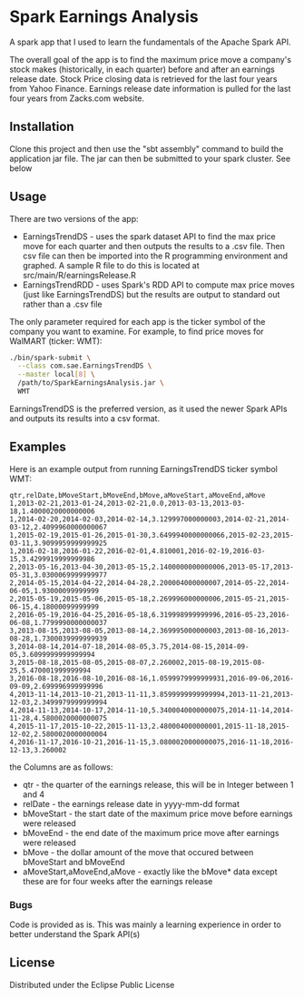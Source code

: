 # Spark Earnings Analysis
A spark app that I used to learn the fundamentals of the Apache Spark API.
  
The overall goal of the app is to find the maximum price move a company's stock makes (historically, in each quarter) before and 
after an earnings release date. Stock Price closing data is retrieved for the last four years from Yahoo Finance. Earnings release date information 
is pulled for the last four years from Zacks.com website.

## Installation
Clone this project and then use the "sbt assembly" command to build the application jar file. The jar can then be
 submitted to your spark cluster. See below

## Usage
There are two versions of the app:
* EarningsTrendDS - uses the spark dataset API to find the max price move for each quarter and then outputs the results
to a .csv file. Then csv file can then be imported into the R programming environment and graphed. A sample R file to 
do this is located at src/main/R/earningsRelease.R
* EarningsTrendRDD - uses Spark's RDD API to compute max price moves (just like EarningsTrendDS) but the results are
output to standard out rather than a .csv file

The only parameter required for each app is the ticker symbol of the company you want to examine. For example, to find 
price moves for WalMART (ticker: WMT):
```bash
./bin/spark-submit \
  --class com.sae.EarningsTrendDS \
  --master local[8] \
  /path/to/SparkEarningsAnalysis.jar \
  WMT
  ```
EarningsTrendDS is the preferred version, as it used the newer Spark APIs and outputs its results into a csv format.

## Examples
Here is an example output from running EarningsTrendDS ticker symbol WMT:
```csv
qtr,relDate,bMoveStart,bMoveEnd,bMove,aMoveStart,aMoveEnd,aMove
1,2013-02-21,2013-01-24,2013-02-21,0.0,2013-03-13,2013-03-18,1.4000020000000006
1,2014-02-20,2014-02-03,2014-02-14,3.129997000000003,2014-02-21,2014-03-12,2.4099960000000067
1,2015-02-19,2015-01-26,2015-01-30,3.6499940000000066,2015-02-23,2015-03-11,3.9099959999999925
1,2016-02-18,2016-01-22,2016-02-01,4.810001,2016-02-19,2016-03-15,3.4299919999999986
2,2013-05-16,2013-04-30,2013-05-15,2.1400000000000006,2013-05-17,2013-05-31,3.0300069999999977
2,2014-05-15,2014-04-22,2014-04-28,2.200004000000007,2014-05-22,2014-06-05,1.93000099999999
2,2015-05-19,2015-05-06,2015-05-18,2.269996000000006,2015-05-21,2015-06-15,4.18000099999999
2,2016-05-19,2016-04-25,2016-05-18,6.319998999999996,2016-05-23,2016-06-08,1.7799990000000037
3,2013-08-15,2013-08-05,2013-08-14,2.369995000000003,2013-08-16,2013-08-28,1.7300039999999939
3,2014-08-14,2014-07-18,2014-08-05,3.75,2014-08-15,2014-09-05,3.6099999999999994
3,2015-08-18,2015-08-05,2015-08-07,2.260002,2015-08-19,2015-08-25,5.470001999999994
3,2016-08-18,2016-08-10,2016-08-16,1.0599979999999931,2016-09-06,2016-09-09,2.699996999999996
4,2013-11-14,2013-10-21,2013-11-11,3.8599999999999994,2013-11-21,2013-12-03,2.3499979999999994
4,2014-11-13,2014-10-17,2014-11-10,5.3400040000000075,2014-11-14,2014-11-28,4.5800020000000075
4,2015-11-17,2015-10-22,2015-11-13,2.480004000000001,2015-11-18,2015-12-02,2.5800020000000004
4,2016-11-17,2016-10-21,2016-11-15,3.0800020000000075,2016-11-18,2016-12-13,3.260002
```
the Columns are as follows:
* qtr - the quarter of the earnings release, this will be in Integer between 1 and 4
* relDate - the earnings release date in yyyy-mm-dd format
* bMoveStart - the start date of the maximum price move before earnings were released
* bMoveEnd - the end date of the maximum price move after earnings were released
* bMove - the dollar amount of the move that occured between bMoveStart and bMoveEnd
* aMoveStart,aMoveEnd,aMove - exactly like the bMove* data except these are for four weeks after the earnings release 


### Bugs 
Code is provided as is. This was mainly a learning experience in order to better understand the Spark API(s)

## License
Distributed under the Eclipse Public License